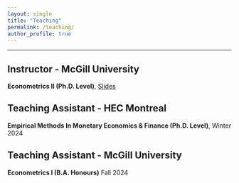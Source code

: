 ```yaml
---
layout: single
title: "Teaching"
permalink: /teaching/
author_profile: true
---
```

---
## Instructor - McGill University

**Econometrics II (Ph.D.  Level)**,
[Slides](https://roga11.github.io/gabrielrodriguez.github.io/files/ECON663_EconometricsII_TS_FullSlides.pdf)


## Teaching Assistant - HEC Montreal

**Empirical Methods In Monetary Economics & Finance (Ph.D. Level)**, Winter 2024


## Teaching Assistant - McGill University

**Econometrics I (B.A. Honours)**
Fall 2024
